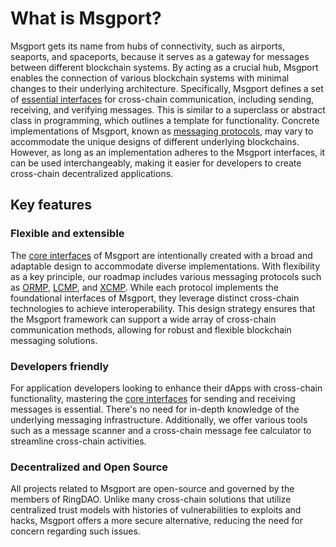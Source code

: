 # What is Msgport?

Msgport gets its name from hubs of connectivity, such as airports, seaports, and spaceports, because it serves as a gateway for messages between different blockchain systems. By acting as a crucial hub, Msgport enables the connection of various blockchain systems with minimal changes to their underlying architecture. Specifically, Msgport defines a set of [essential interfaces](./build/interfaces.md) for cross-chain communication, including sending, receiving, and verifying messages. This is similar to a superclass or abstract class in programming, which outlines a template for functionality. Concrete implementations of Msgport, known as [messaging protocols](./learn/messaging-protocols/overview.md), may vary to accommodate the unique designs of different underlying blockchains. However, as long as an implementation adheres to the Msgport interfaces, it can be used interchangeably, making it easier for developers to create cross-chain decentralized applications.

## Key features

### Flexible and extensible
  
The [core interfaces](./build/interfaces.md) of Msgport are intentionally created with a broad and adaptable design to accommodate diverse implementations. With flexibility as a key principle, our roadmap includes various messaging protocols such as [ORMP](./learn/messaging-protocols/ormp.md), [LCMP](./learn/messaging-protocols/lcmp.md), and [XCMP](./learn/messaging-protocols/xcmp.md). While each protocol implements the foundational interfaces of Msgport, they leverage distinct cross-chain technologies to achieve interoperability. This design strategy ensures that the Msgport framework can support a wide array of cross-chain communication methods, allowing for robust and flexible blockchain messaging solutions.

### Developers friendly

For application developers looking to enhance their dApps with cross-chain functionality, mastering the [core interfaces](./build/interfaces.md) for sending and receiving messages is essential. There's no need for in-depth knowledge of the underlying messaging infrastructure. Additionally, we offer various tools such as a message scanner and a cross-chain message fee calculator to streamline cross-chain activities.

### Decentralized and Open Source

All projects related to Msgport are open-source and governed by the members of RingDAO. Unlike many cross-chain solutions that utilize centralized trust models with histories of vulnerabilities to exploits and hacks, Msgport offers a more secure alternative, reducing the need for concern regarding such issues.